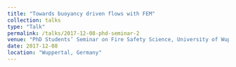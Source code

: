 ```yaml
---
title: "Towards buoyancy driven flows with FEM"
collection: talks
type: "Talk"
permalink: /talks/2017-12-08-phd-seminar-2
venue: "PhD Students’ Seminar on Fire Safety Science, University of Wuppertal"
date: 2017-12-08
location: "Wuppertal, Germany"
---
```


